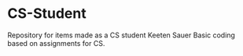 # CS-Student
Repository for items made as a CS student
Keeten Sauer
Basic coding based on assignments for CS.